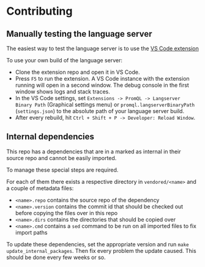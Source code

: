 # Contributing

## Manually testing the language server

The easiest way to test the language server is to use the [VS Code extension](https://github.com/redhat-developer/vscode-promql)

To use your own build of the language server:

* Clone the extension repo and open it in VS Code.
* Press `F5` to run the extension. A VS Code instance with the extension running will open in a second window. The debug console in the first window shows logs and stack traces. 
* In the VS Code settings, set `Extensions -> PromQL -> Langserver Binary Path` (Graphical settings menu) or `promql.langserverBinaryPath` (`settings.json`) to the absolute path of your language server build.
* After every rebuild, hit `Ctrl + Shift + P -> Developer: Reload Window`.

## Internal dependencies

This repo has a dependencies that are in a marked as internal in their source repo and cannot be easily imported.

To manage these special steps are required.

For each of them there exists a respective directory in `vendored/<name>` and a couple of metadata files:

* `<name>.repo` contains the source repo of the dependency
* `<name>.version` contains the commit id that should be checked out before copying the files over in this repo
* `<name>.dirs` contains the directories that should be copied over
* `<name>.cmd` contains a `sed` command to be run on all imported files to fix import paths

To update these dependencies, set the appropriate version and run `make update_internal_packages`. Then fix every problem the update caused. This should be done every few weeks or so.
